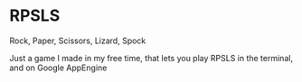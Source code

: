 # RPSLS
Rock, Paper, Scissors, Lizard, Spock

Just a game I made in my free time, that lets you play RPSLS in the terminal, and on Google AppEngine
